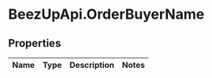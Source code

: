 # BeezUpApi.OrderBuyerName

## Properties
Name | Type | Description | Notes
------------ | ------------- | ------------- | -------------


